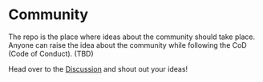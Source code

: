 # Community

The repo is the place where ideas about the community should take place. Anyone can raise the idea about the community while following the CoD (Code of Conduct). (TBD)

Head over to the [Discussion](https://github.com/atomicals-community/community/discussions) and shout out your ideas!

